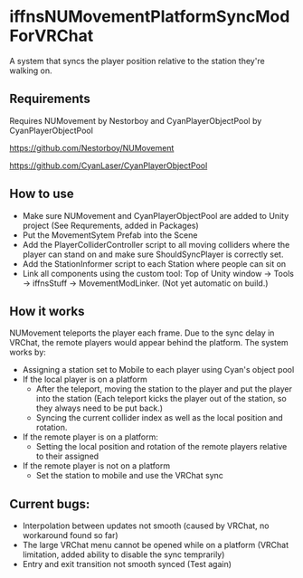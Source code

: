 # iffnsNUMovementPlatformSyncModForVRChat
A system that syncs the player position relative to the station they're walking on.
 
## Requirements
Requires NUMovement by Nestorboy and CyanPlayerObjectPool by CyanPlayerObjectPool

https://github.com/Nestorboy/NUMovement

https://github.com/CyanLaser/CyanPlayerObjectPool

## How to use
- Make sure NUMovement and CyanPlayerObjectPool are added to Unity project (See Requrements, added in Packages)
- Put the MovementSytem Prefab into the Scene
- Add the PlayerColliderController script to all moving colliders where the player can stand on and make sure ShouldSyncPlayer is correctly set.
- Add the StationInformer script to each Station where people can sit on
- Link all components using the custom tool: Top of Unity window -> Tools -> iffnsStuff -> MovementModLinker. (Not yet automatic on build.)

## How it works
NUMovement teleports the player each frame. Due to the sync delay in VRChat, the remote players would appear behind the platform.
The system works by:
- Assigning a station set to Mobile to each player using Cyan's object pool
- If the local player is on a platform
  - After the teleport, moving the station to the player and put the player into the station (Each teleport kicks the player out of the station, so they always need to be put back.)
  - Syncing the current collider index as well as the local position and rotation.
- If the remote player is on a platform:
  - Setting the local position and rotation of the remote players relative to their assigned
- If the remote player is not on a platform
  - Set the station to mobile and use the VRChat sync

## Current bugs:
- Interpolation between updates not smooth (caused by VRChat, no workaround found so far)
- The large VRChat menu cannot be opened while on a platform (VRChat limitation, added ability to disable the sync temprarily)
- Entry and exit transition not smooth synced (Test again)
